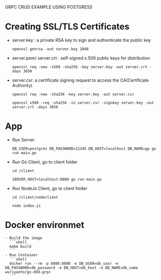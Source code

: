 GRPC CRUD EXAMPLE USING POSTGRESS

# Creating SSL/TLS Certificates

 - server.key : a private RSA key to sign and authenticate the public key
	```shell
	openssl genrsa -out server.key 2048
	```

 - server.pem/ server.crt : self-signed x.509 public keys for distribution
	```shell
	openssl req -new -x509 -sha256 -key server.key -out server.crt -days 3650

	```
 - server.csr: a certificate signing request to access the CA(Certificate Authority)
	```shell
	openssl req -new -sha256 -key server.key -out server.csr

	```

	```shell
	openssl x509 -req -sha256 -in server.csr -signkey server.key -out server.crt -days 3650

	```
# App
  - Run Server
    ```shell
    DB_USER=postgres DB_PASSWORD=12345 DB_HOST=localhost DB_NAME=gp go run main.go
    ```

  - Run Go Client,
    go to client folder
    ```shell
    cd /client
    ```

    ```shell
    SERVER_HOST=localhost:8080 go run main.go
    ```
  - Run NodeJs Client,
    go to client folder
    ```shell
    cd /client/nodeclient
    ```

    ```shell
    node index.js
    ```

  # Docker environmet
    - Build the image
      ```shell
      make build
      ```
    - Run Container
      ```shell
      docker run --rm -p 8080:8080 -e DB_USER=db_user -e DB_PASSWORD=db_password -e DB_HOST=db_host -e DB_NAME=db_name wuriyanto/go-ddd-grpc
      ```
